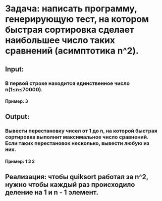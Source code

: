 # **Задача:** написать программу, генерирующую тест, на котором быстрая сортировка сделает наибольшее число таких сравнений (асимптотика n^2).  
## Input: 
### В первой строке находится единственное число n(1≤n≤70000).
#### Пример: 3
## Output:
### Вывести перестановку чисел от 1 до n, на которой быстрая сортировка выполнит максимальное число сравнений. Если таких перестановок несколько, вывести любую из них.
#### Пример: 1 3 2
## Реализация: чтобы quiksort работал за n^2, нужно чтобы каждый раз происходило деление на 1 и n - 1 элемент.
